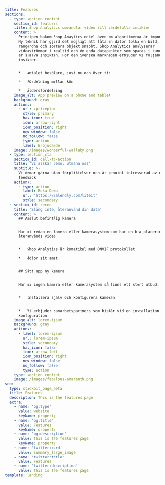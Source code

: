 ```yaml
---
title: Features
sections:
  - type: section_content
    section_id: features
    title: Shop Analytics omvandlar video till värdefulla insikter
    content: >
      Principen bakom Shop Anaytics enkel även om algoritmerna är imponerande.
      Ny teknik har gjord det möjligt att låta en dator tolka en bild, räkna,
      rangordna och sortera objekt snabbt. Shop Analytics analyserar
      videoströmmar i realtid och de enda datapunkter som sparas i kundens konto
      är själva insikten. För den Svenska marknaden erbjuder vi följande
      insikter.


      *   Antalet besökare, just nu och över tid

      *   Fördelning mellan kön

      *   Åldersfördelning
    image_alt: App preview on a phone and tablet
    background: gray
    actions:
      - url: /priceplan
        style: primary
        has_icon: true
        icon: arrow-right
        icon_position: right
        new_window: false
        no_follow: false
        type: action
        label: Erbjudande
    image: /images/wonderful-wallaby.png
  - type: section_cta
    section_id: call-to-action
    title: 'Vi älskar demo, utmana oss'
    subtitle: >-
      Vi demar gärna utan förpliktelser och är genuint intresserad av din
      feedback
    actions:
      - type: action
        label: Boka Demo
        url: 'https://calendly.com/liteit'
        style: secondary
  - section_id: receo
    title: 'Släng inte, återanvänd din data'
    content: >
      ## Anslut befintlig kamera


      Har ni redan en kamera eller kamerasystem som har en bra placering så
      återanvänds video


      *   Shop Analytics är komatibel med ONVIF protokollet  

      *   dolor sit amet


      ## Sätt upp ny kamera


      Har ni ingen kamera eller kamerasystem så finns ett stort utbud. 


      *   Installera själv och konfigurera kameran


      *   Vi erbjuder samarbetspartners som bistår vid en installation och
      konfiguration  
    image_alt: lorem-ipsum
    background: gray
    actions:
      - label: lorem-ipsum
        url: lorem-ipsum
        style: secondary
        has_icon: false
        icon: arrow-left
        icon_position: right
        new_window: false
        no_follow: false
        type: action
    type: section_content
    image: /images/fabulous-amaranth.png
seo:
  type: stackbit_page_meta
  title: Features
  description: This is the features page
  extra:
    - name: 'og:type'
      value: website
      keyName: property
    - name: 'og:title'
      value: Features
      keyName: property
    - name: 'og:description'
      value: This is the features page
      keyName: property
    - name: 'twitter:card'
      value: summary_large_image
    - name: 'twitter:title'
      value: Features
    - name: 'twitter:description'
      value: This is the features page
template: landing
---
```

